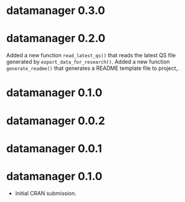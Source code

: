 # datamanager 0.3.0

# datamanager 0.2.0
Added a new function `read_latest_qs()` that reads the latest QS file generated by `export_data_for_research()`.
Added a new function `generate_readme()` that generates a README template file to project,.

# datamanager 0.1.0

# datamanager 0.0.2

# datamanager 0.0.1

# datamanager 0.1.0

* Initial CRAN submission.
